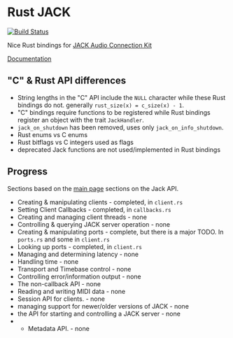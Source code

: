 # Rust JACK

[![Build Status](https://travis-ci.org/wmedrano/rust-jack.svg?branch=master)](https://travis-ci.org/wmedrano/rust-jack)

Nice Rust bindings for
[JACK Audio Connection Kit](http://www.jackaudio.org/)

[Documentation](https://wmedrano.github.io/rust-jack/jack/index.html)


## "C" & Rust API differences
* String lengths in the "C" API include the `NULL` character while these Rust
  bindings do not. generally `rust_size(x) = c_size(x) - 1`.
* "C" bindings require functions to be registered while Rust bindings register
  an object with the trait `JackHandler`.
* `jack_on_shutdown` has been removed, uses only `jack_on_info_shutdown`.
* Rust enums vs C enums
* Rust bitflags vs C integers used as flags
* deprecated Jack functions are not used/implemented in Rust bindings


## Progress

Sections based on the
[main page](http://jackaudio.org/files/docs/html/index.html) sections on the
Jack API.

* Creating & manipulating clients - completed, in `client.rs`
* Setting Client Callbacks - completed, in `callbacks.rs`
* Creating and managing client threads - none
* Controlling & querying JACK server operation - none
* Creating & manipulating ports - complete, but there is a major TODO. In `ports.rs` and some in `client.rs`
* Looking up ports - completed, in `client.rs`
* Managing and determining latency - none
* Handling time - none
* Transport and Timebase control - none
* Controlling error/information output - none
* The non-callback API - none
* Reading and writing MIDI data - none
* Session API for clients. - none
* managing support for newer/older versions of JACK - none
* the API for starting and controlling a JACK server - none
* * Metadata API. - none
